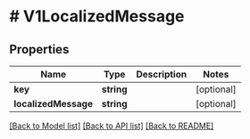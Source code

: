 # # V1LocalizedMessage

## Properties

Name | Type | Description | Notes
------------ | ------------- | ------------- | -------------
**key** | **string** |  | [optional]
**localizedMessage** | **string** |  | [optional]

[[Back to Model list]](../../README.md#models) [[Back to API list]](../../README.md#endpoints) [[Back to README]](../../README.md)
